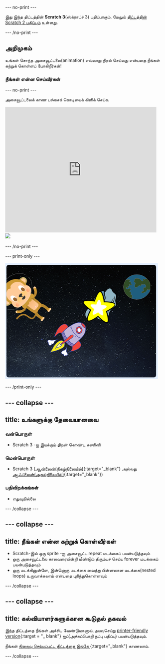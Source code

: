 \--- no-print \---

இது இந்த திட்டத்தின் **Scratch 3**(ஸ்க்ராட்ச் 3) பதிப்பாகும். மேலும் [திட்டத்தின் Scratch 2 பதிப்பும்](https://projects.raspberrypi.org/en/projects/lost-in-space-scratch2) உள்ளது.

\--- /no-print \---

## அறிமுகம்

உங்கள் சொந்த அசைவூட்டலை(animation) எவ்வாறு நிரல் செய்வது என்பதை நீங்கள் கற்றுக் கொள்ளப் போகிறீர்கள்!

### நீங்கள் என்ன செய்வீர்கள்

\--- no-print \---

அசைவூட்டலைக் காண பச்சைக் கொடியைக் கிளிக் செய்க.

<div class="scratch-preview">
  <iframe allowtransparency="true" width="485" height="402" src="https://scratch.mit.edu/projects/embed/276873231/?autostart=false" frameborder="0" scrolling="no"></iframe>
  <img src="images/space-final.png">
</div>

\--- /no-print \---

\--- print-only \---

![நிறைவு செய்யப்பட்ட திட்டம்](images/showcase_static.png)

\--- /print-only \---

## \--- collapse \---

## title: உங்களுக்கு தேவையானவை

### வன்பொருள்

- Scratch 3 -ஐ இயக்கும் திறன் கொண்ட கணினி

### மென்பொருள்

- Scratch 3 ([ஆன்லைன்(நிகழ்நிலையில்)](http://rpf.io/scratchon){:target="_blank"} அல்லது [ஆஃப்லைன்(அகல்நிலையில்)](http://rpf.io/scratchoff){:target="_blank"})

### பதிவிறக்கங்கள்

- எதுவுமில்லை

\--- /collapse \---

## \--- collapse \---

## title: நீங்கள் என்ன கற்றுக் கொள்வீர்கள்

- Scratch-இல் ஒரு sprite -ஐ அசைவூட்ட repeat மடக்கைப் பயன்படுத்தவும்
- ஒரு அசைவூட்டலை காலவரையின்றி மீண்டும் திரும்பச் செய்ய forever மடக்கைப் பயன்படுத்தவும்
- ஒரு மடக்கினுள்ளே, இன்னொரு மடக்கை வைத்து பின்னலான மடக்கை(nested loops) உருவாக்கலாம் என்பதை புரிந்துகொள்ளவும்

\--- /collapse \---

## \--- collapse \---

## title: கல்வியாளர்களுக்கான கூடுதல் தகவல்

இந்த திட்டத்தை நீங்கள் அச்சிட வேண்டுமானால், தயவுசெய்து [printer-friendly version](https://projects.raspberrypi.org/en/projects/lost-in-space/print){:target = "_ blank"} ஐப்(அச்சுப்பொறி நட்பு பதிப்பு) பயன்படுத்தவும்.

நீங்கள் [ நிறைவு செய்யப்பட்ட திட்டத்தை இங்கே ](http://rpf.io/p/en/lost-in-space-get){:target="_blank"} காணலாம்.

\--- /collapse \---